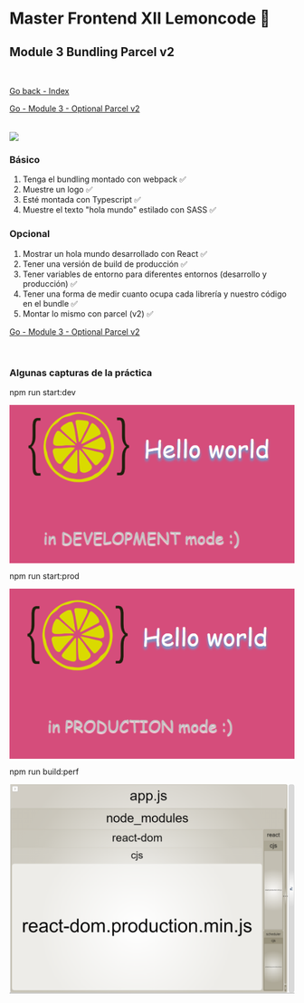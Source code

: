 # Master Frontend XII Lemoncode 🍋

## Module 3 Bundling Parcel v2

<br>

[Go back - Index](https://github.com/MiguelJiRo/Master-Frontend-XII-Lemoncode)

[Go - Module 3 - Optional Parcel v2](https://github.com/MiguelJiRo/Master-Frontend-XII-Lemoncode-Module-3-Bundling-Parcel-v2)

<br>

<img align="center" src="https://media.giphy.com/media/7j2hfyeVcDtf2/giphy.gif" width="128px">

<br>

### Básico
<ol>
    <li>Tenga el bundling montado con webpack ✅</li>
    <li>Muestre un logo ✅</li>
    <li>Esté montada con Typescript ✅</li>
    <li>Muestre el texto "hola mundo" estilado con SASS ✅</li>
</ol>

### Opcional
<ol>
    <li>Mostrar un hola mundo desarrollado con React ✅</li>
    <li>Tener una versión de build de producción ✅</li>
    <li>Tener variables de entorno para diferentes entornos (desarrollo y producción) ✅</li>
    <li>Tener una forma de medir cuanto ocupa cada librería y nuestro código en el bundle ✅</li>
    <li>Montar lo mismo con parcel (v2) ✅ </li>
</ol>

[Go - Module 3 - Optional Parcel v2](https://github.com/MiguelJiRo/Master-Frontend-XII-Lemoncode-Module-3-Bundling-Parcel-v2)

<br>

### Algunas capturas de la práctica

npm run start:dev

<img align="center" src="./assets/devmode.png" width="512px">

npm run start:prod

<img align="center" src="./assets/prodmode.png" width="512px">

npm run build:perf

<img align="center" src="./assets/perfmode.png" width="512px">

